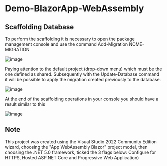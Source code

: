 # Demo-BlazorApp-WebAssembly

## Scaffolding Database

To perform the scaffolding it is necessary to open the package management console and use the command Add-Migration NOME-MIGRATION

![image](https://user-images.githubusercontent.com/49655304/149158032-b3f035cd-f743-482a-b422-070042122162.png)

Paying attention to the default project (drop-down menu) which must be the one defined as shared.
Subsequently with the Update-Database command it will be possible to apply the migration created previously to the database.

![image](https://user-images.githubusercontent.com/49655304/149159161-9ddf9e21-76d9-4a35-83a2-63fa2c5dbdfe.png)

At the end of the scaffolding operations in your console you should have a result similar to this

![image](https://user-images.githubusercontent.com/49655304/149158998-c77c1101-952f-4db3-aba9-b0006fde4445.png)

## Note

This project was created using the Visual Studio 2022 Community Edition wizard, choosing the "App WebAssembly Blazor" project model, then choosing the .NET 5.0 framework, ticked the 3 flags below: 
Configure for HTTPS, Hosted ASP.NET Core and Progressive Web Application)
